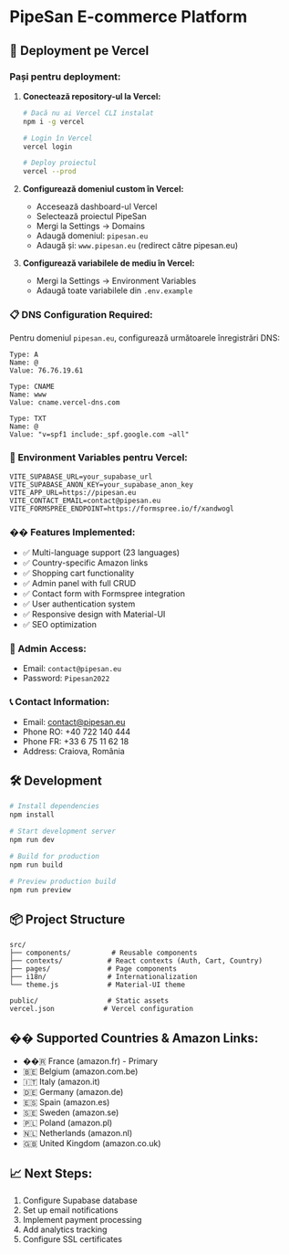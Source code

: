 # PipeSan E-commerce Platform

## 🚀 Deployment pe Vercel

### Pași pentru deployment:

1. **Conectează repository-ul la Vercel:**
   ```bash
   # Dacă nu ai Vercel CLI instalat
   npm i -g vercel
   
   # Login în Vercel
   vercel login
   
   # Deploy proiectul
   vercel --prod
   ```

2. **Configurează domeniul custom în Vercel:**
   - Accesează dashboard-ul Vercel
   - Selectează proiectul PipeSan
   - Mergi la Settings → Domains
   - Adaugă domeniul: `pipesan.eu`
   - Adaugă și: `www.pipesan.eu` (redirect către pipesan.eu)

3. **Configurează variabilele de mediu în Vercel:**
   - Mergi la Settings → Environment Variables
   - Adaugă toate variabilele din `.env.example`

### 📋 DNS Configuration Required:

Pentru domeniul `pipesan.eu`, configurează următoarele înregistrări DNS:

```
Type: A
Name: @
Value: 76.76.19.61

Type: CNAME  
Name: www
Value: cname.vercel-dns.com

Type: TXT
Name: @
Value: "v=spf1 include:_spf.google.com ~all"
```

### 🔧 Environment Variables pentru Vercel:

```
VITE_SUPABASE_URL=your_supabase_url
VITE_SUPABASE_ANON_KEY=your_supabase_anon_key
VITE_APP_URL=https://pipesan.eu
VITE_CONTACT_EMAIL=contact@pipesan.eu
VITE_FORMSPREE_ENDPOINT=https://formspree.io/f/xandwogl
```

### �� Features Implemented:

- ✅ Multi-language support (23 languages)
- ✅ Country-specific Amazon links
- ✅ Shopping cart functionality
- ✅ Admin panel with full CRUD
- ✅ Contact form with Formspree integration
- ✅ User authentication system
- ✅ Responsive design with Material-UI
- ✅ SEO optimization

### 🔐 Admin Access:

- Email: `contact@pipesan.eu`
- Password: `Pipesan2022`

### 📞 Contact Information:

- Email: contact@pipesan.eu
- Phone RO: +40 722 140 444
- Phone FR: +33 6 75 11 62 18
- Address: Craiova, România

## 🛠️ Development

```bash
# Install dependencies
npm install

# Start development server
npm run dev

# Build for production
npm run build

# Preview production build
npm run preview
```

## 📦 Project Structure

```
src/
├── components/          # Reusable components
├── contexts/           # React contexts (Auth, Cart, Country)
├── pages/              # Page components
├── i18n/               # Internationalization
└── theme.js            # Material-UI theme

public/                 # Static assets
vercel.json            # Vercel configuration
```

## �� Supported Countries & Amazon Links:

- ��🇷 France (amazon.fr) - Primary
- 🇧🇪 Belgium (amazon.com.be)
- 🇮🇹 Italy (amazon.it)
- 🇩🇪 Germany (amazon.de)
- 🇪🇸 Spain (amazon.es)
- 🇸🇪 Sweden (amazon.se)
- 🇵🇱 Poland (amazon.pl)
- 🇳🇱 Netherlands (amazon.nl)
- 🇬🇧 United Kingdom (amazon.co.uk)

## 📈 Next Steps:

1. Configure Supabase database
2. Set up email notifications
3. Implement payment processing
4. Add analytics tracking
5. Configure SSL certificates
